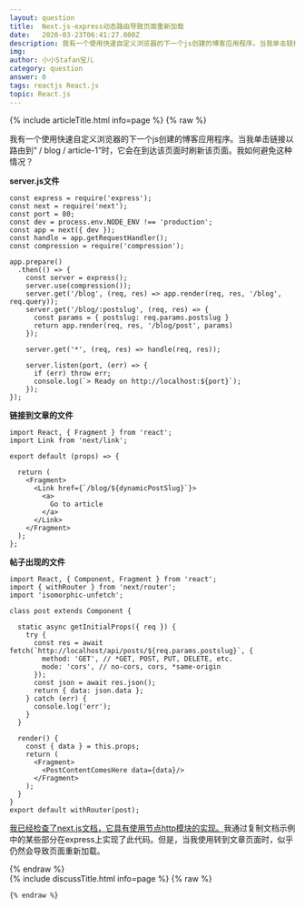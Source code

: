 ```yaml
---
layout: question
title:  Next.js-express动态路由导致页面重新加载
date:   2020-03-23T06:41:27.000Z
description: 我有一个使用快速自定义浏览器的下一个js创建的博客应用程序。当我单击链接以路由到“ / blog / article-1”时，它会在到达该页面时刷新该页面...
img: 
author: 小小Stafan宝儿
category: question
answer: 0
tags: reactjs React.js
topic: React.js
---
```

<div class="article-root">
  <div class="article">
    {% include articleTitle.html info=page %}
    {% raw %}
    <div class="article-content"><p><font style="vertical-align: inherit;"><font style="vertical-align: inherit;">我有一个使用快速自定义浏览器的下一个js创建的博客应用程序。</font><font style="vertical-align: inherit;">当我单击链接以路由到“ / blog / article-1”时，它会在到达该页面时刷新该页面。</font><font style="vertical-align: inherit;">我如何避免这种情况？</font></font></p>

<p><strong><font style="vertical-align: inherit;"><font style="vertical-align: inherit;">server.js文件</font></font></strong></p>

<pre><code>const express = require('express');<font></font>
const next = require('next');<font></font>
const port = 80;<font></font>
const dev = process.env.NODE_ENV !== 'production';<font></font>
const app = next({ dev });<font></font>
const handle = app.getRequestHandler();<font></font>
const compression = require('compression');<font></font>
<font></font>
app.prepare()<font></font>
  .then(() =&gt; {<font></font>
    const server = express();<font></font>
    server.use(compression());<font></font>
    server.get('/blog', (req, res) =&gt; app.render(req, res, '/blog', req.query));<font></font>
    server.get('/blog/:postslug', (req, res) =&gt; {<font></font>
      const params = { postslug: req.params.postslug }<font></font>
      return app.render(req, res, '/blog/post', params)<font></font>
    });<font></font>
<font></font>
    server.get('*', (req, res) =&gt; handle(req, res));<font></font>
<font></font>
    server.listen(port, (err) =&gt; {<font></font>
      if (err) throw err;<font></font>
      console.log(`&gt; Ready on http://localhost:${port}`);<font></font>
    });<font></font>
});<font></font>
</code></pre>

<p><strong><font style="vertical-align: inherit;"><font style="vertical-align: inherit;">链接到文章的文件</font></font></strong></p>

<pre><code>import React, { Fragment } from 'react';<font></font>
import Link from 'next/link';<font></font>
<font></font>
export default (props) =&gt; {<font></font>
<font></font>
  return (<font></font>
    &lt;Fragment&gt;<font></font>
      &lt;Link href={`/blog/${dynamicPostSlug}`}&gt;<font></font>
        &lt;a&gt;<font></font>
          Go to article<font></font>
        &lt;/a&gt;<font></font>
      &lt;/Link&gt;<font></font>
    &lt;/Fragment&gt;<font></font>
  );<font></font>
};<font></font>
</code></pre>

<p><strong><font style="vertical-align: inherit;"><font style="vertical-align: inherit;">帖子出现的文件</font></font></strong></p>

<pre><code>import React, { Component, Fragment } from 'react';<font></font>
import { withRouter } from 'next/router';<font></font>
import 'isomorphic-unfetch';<font></font>
<font></font>
class post extends Component {<font></font>
<font></font>
  static async getInitialProps({ req }) {<font></font>
    try {<font></font>
      const res = await fetch(`http://localhost/api/posts/${req.params.postslug}`, {<font></font>
        method: 'GET', // *GET, POST, PUT, DELETE, etc.<font></font>
        mode: 'cors', // no-cors, cors, *same-origin<font></font>
      });<font></font>
      const json = await res.json();<font></font>
      return { data: json.data };<font></font>
    } catch (err) {<font></font>
      console.log('err');<font></font>
    }<font></font>
  }<font></font>
<font></font>
  render() {<font></font>
    const { data } = this.props;<font></font>
    return (<font></font>
      &lt;Fragment&gt;<font></font>
        &lt;PostContentComesHere data={data}/&gt;<font></font>
      &lt;/Fragment&gt;<font></font>
    );<font></font>
  }<font></font>
}<font></font>
export default withRouter(post);<font></font>
</code></pre>

<p><a href="https://github.com/zeit/next.js/blob/canary/examples/with-url-object-routing/server.js" rel="noreferrer"><font style="vertical-align: inherit;"><font style="vertical-align: inherit;">我已经检查了next.js文档，它具有使用节点http模块的实现。</font></font></a><font style="vertical-align: inherit;"><font style="vertical-align: inherit;">我通过复制文档示例中的某些部分在express上实现了此代码。</font><font style="vertical-align: inherit;">但是，当我使用转到文章页面时，似乎仍然会导致页面重新加载。</font></font></p></div>
    {% endraw %}
  </div>

  <div class="discuss-wrapper">
    {% include discussTitle.html info=page %}
    {% raw %}
    
    {% endraw %}
  </div>
<div>
